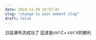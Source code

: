 ```yaml
---
date: 2024-11-29 15:57:47
slug: "change to your moment slug"
draft: false
---
```

日誌瀑布流成功了
這波是ctrl C+ ctrl V的勝利